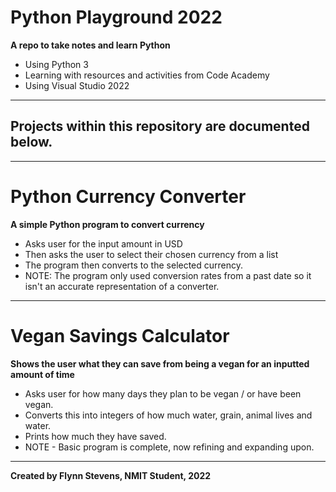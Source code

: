 # Python Playground 2022
**A repo to take notes and learn Python**

- Using Python 3
- Learning with resources and activities from Code Academy
- Using Visual Studio 2022
---------------------------------------------------
## Projects within this repository are documented below.
-------------------------------------------------------------------
# Python Currency Converter
**A simple Python program to convert currency**

- Asks user for the input amount in USD
- Then asks the user to select their chosen currency from a list
- The program then converts to the selected currency.
- NOTE: The program only used conversion rates from a past date so it isn't an accurate representation of a converter.

-----------------------------------------------------------------------------

# Vegan Savings Calculator
**Shows the user what they can save from being a vegan for an inputted amount of time**
- Asks user for how many days they plan to be vegan / or have been vegan.
- Converts this into integers of how much water, grain, animal lives and water.
- Prints how much they have saved.
- NOTE - Basic program is complete, now refining and expanding upon.

-------------------------------------------------------------------------

**Created by Flynn Stevens, NMIT Student, 2022**
